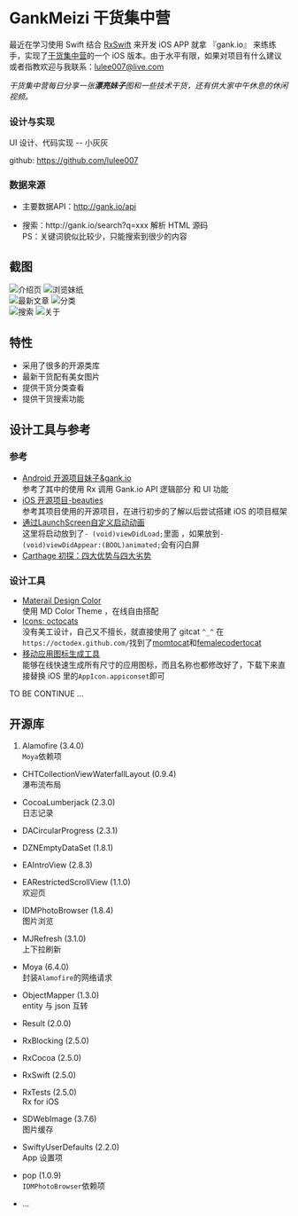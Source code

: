 # GankMeizi 干货集中营

<p>最近在学习使用 Swift 结合 <a href="https://github.com/lulee007">RxSwift</a> 来开发 iOS APP 就拿 『gank.io』 来练练手，实现了<a href="http://gank.io">干货集中营</a>的一个 iOS 版本。由于水平有限，如果对项目有什么建议或者指教欢迎与我联系：<a href="mailto:lulee007@live.com">lulee007@live.com</a></p>
<i>干货集中营每日分享一张<b>漂亮妹子</b>图和一些技术干货，还有供大家中午休息的休闲视频。</i>
<p/>
<h3>设计与实现</h3>
UI 设计、代码实现 -- 小灰灰
<p/>github: <a href="https://github.com/lulee007">https://github.com/lulee007</a>
<h3>数据来源</h3>
<ul>
<li>主要数据API：<a href="http://gank.io">http://gank.io/api</a>
<p/>
</li>
<li>搜索：http://gank.io/search?q=xxx 解析 HTML 源码</li>
PS：关键词貌似比较少，只能搜索到很少的内容
</ul>
<p/>

## 截图
![介绍页](Screenshots/gankio-1.gif)
![浏览妹纸](Screenshots/gankio-2.gif)  
![最新文章](Screenshots/gankio-3.gif)
![分类](Screenshots/gankio-kinds.gif)  
![搜索](Screenshots/gankio-search.gif)
![关于](Screenshots/gankio-about.gif)  

## 特性
* 采用了很多的开源类库
* 最新干货配有美女图片
* 提供干货分类查看
* 提供干货搜索功能

## 设计工具与参考

### 参考

* [Android 开源项目妹子&amp;gank.io](https://github.com/drakeet/Meizhi)  
参考了其中的使用 Rx 调用 Gank.io API 逻辑部分 和 UI 功能
* [iOS 开源项目-beauties](https://github.com/liushuaikobe/beauties)  
参考其项目使用的开源项目，在进行初步的了解以后尝试搭建 iOS 的项目框架
* [通过LaunchScreen自定义启动动画
](http://www.jianshu.com/p/2f1149269cd0)  
这里将启动放到了`- (void)viewDidLoad;`里面  ，如果放到`- (void)viewDidAppear:(BOOL)animated;`会有闪白屏  
* [Carthage 初探：四大优势与四大劣势](http://imtx.me/archives/1939.html)
### 设计工具

* [Materail Design Color](http://www.materialpalette.com/)  
使用 MD Color Theme ，在线自由搭配
* [Icons: octocats](https://octodex.github.com/)  
没有美工设计，自己又不擅长，就直接使用了 gitcat `^_^` 在`https://octodex.github.com/`找到了[momtocat](https://octodex.github.com/momtocat)和[femalecodertocat](https://octodex.github.com/femalecodertocat)  
* [移动应用图标生成工具](http://icon.wuruihong.com/#/home)  
能够在线快速生成所有尺寸的应用图标，而且名称也都修改好了，下载下来直接替换 iOS 里的`AppIcon.appiconset`即可

TO BE CONTINUE ...  

## 开源库
1. Alamofire (3.4.0)  
  `Moya`依赖项

* CHTCollectionViewWaterfallLayout (0.9.4)  
  瀑布流布局

* CocoaLumberjack (2.3.0)  
  日志记录

* DACircularProgress (2.3.1)
* DZNEmptyDataSet (1.8.1)

* EAIntroView (2.8.3)
* EARestrictedScrollView (1.1.0)  
  欢迎页

* IDMPhotoBrowser (1.8.4)  
  图片浏览

* MJRefresh (3.1.0)  
  上下拉刷新

* Moya (6.4.0)  
  封装`Alamofire`的网络请求

* ObjectMapper (1.3.0)  
  entity 与 json 互转

* Result (2.0.0)
* RxBlocking (2.5.0)
* RxCocoa (2.5.0)
* RxSwift (2.5.0)
* RxTests (2.5.0)  
  Rx for iOS

* SDWebImage (3.7.6)  
  图片缓存
* SwiftyUserDefaults (2.2.0)  
  App 设置项

* pop (1.0.9)  
  `IDMPhotoBrowser`依赖项
* ...
